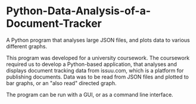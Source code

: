 # Python-Data-Analysis-of-a-Document-Tracker
A Python program that analyses large JSON files, and plots data to various different graphs.

This program was developed for a university coursework. The coursework required us to develop a Python-based application, that analyses and displays document tracking data from issuu.com, which is a platform for publishing documents. Data was to be read from JSON files and plotted to bar graphs, or an "also read" directed graph.

The program can be run with a GUI, or as a command line interface.
